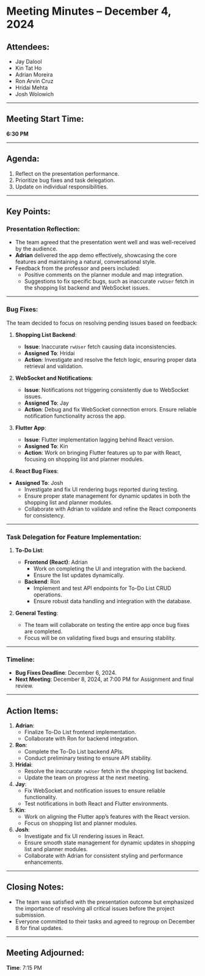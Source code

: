 # Meeting Minutes – December 4, 2024

## Attendees:
- Jay Dalool
- Kin Tat Ho
- Adrian Moreira
- Ron Arvin Cruz
- Hridai Mehta
- Josh Wolowich

---

## Meeting Start Time:
**6:30 PM**

---

## Agenda:
1. Reflect on the presentation performance.
2. Prioritize bug fixes and task delegation.
3. Update on individual responsibilities.

---

## Key Points:

### Presentation Reflection:
- The team agreed that the presentation went well and was well-received by the audience.
- **Adrian** delivered the app demo effectively, showcasing the core features and maintaining a natural, conversational style.
- Feedback from the professor and peers included:
  - Positive comments on the planner module and map integration.
  - Suggestions to fix specific bugs, such as inaccurate `rwUser` fetch in the shopping list backend and WebSocket issues.

---

### Bug Fixes:
The team decided to focus on resolving pending issues based on feedback:
1. **Shopping List Backend**:
   - **Issue**: Inaccurate `rwUser` fetch causing data inconsistencies.
   - **Assigned To**: Hridai
   - **Action**: Investigate and resolve the fetch logic, ensuring proper data retrieval and validation.

2. **WebSocket and Notifications**:
   - **Issue**: Notifications not triggering consistently due to WebSocket issues.
   - **Assigned To**: Jay
   - **Action**: Debug and fix WebSocket connection errors. Ensure reliable notification functionality across the app.

3. **Flutter App**:
   - **Issue**: Flutter implementation lagging behind React version.
   - **Assigned To**: Kin
   - **Action**: Work on bringing Flutter features up to par with React, focusing on shopping list and planner modules.

4.  **React Bug Fixes**:
   - **Assigned To**: Josh
     - Investigate and fix UI rendering bugs reported during testing.
     - Ensure proper state management for dynamic updates in both the shopping list and planner modules.
     - Collaborate with Adrian to validate and refine the React components for consistency.

---

### Task Delegation for Feature Implementation:
1. **To-Do List**:
   - **Frontend (React)**: Adrian
     - Work on completing the UI and integration with the backend.
     - Ensure the list updates dynamically.
   - **Backend**: Ron
     - Implement and test API endpoints for To-Do List CRUD operations.
     - Ensure robust data handling and integration with the database.

2. **General Testing**:
   - The team will collaborate on testing the entire app once bug fixes are completed.
   - Focus will be on validating fixed bugs and ensuring stability.

---

### Timeline:
- **Bug Fixes Deadline**: December 6, 2024.
- **Next Meeting**: December 8, 2024, at 7:00 PM for Assignment and final review.

---

## Action Items:
1. **Adrian**:
   - Finalize To-Do List frontend implementation.
   - Collaborate with Ron for backend integration.
2. **Ron**:
   - Complete the To-Do List backend APIs.
   - Conduct preliminary testing to ensure API stability.
3. **Hridai**:
   - Resolve the inaccurate `rwUser` fetch in the shopping list backend.
   - Update the team on progress at the next meeting.
4. **Jay**:
   - Fix WebSocket and notification issues to ensure reliable functionality.
   - Test notifications in both React and Flutter environments.
5. **Kin**:
   - Work on aligning the Flutter app’s features with the React version.
   - Focus on shopping list and planner modules.
6. **Josh**:
   - Investigate and fix UI rendering issues in React.
   - Ensure smooth state management for dynamic updates in shopping list and planner modules.
   - Collaborate with Adrian for consistent styling and performance enhancements.
---

## Closing Notes:
- The team was satisfied with the presentation outcome but emphasized the importance of resolving all critical issues before the project submission.
- Everyone committed to their tasks and agreed to regroup on December 8 for final updates.

---

## Meeting Adjourned:
**Time**: 7:15 PM
